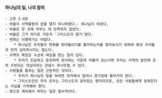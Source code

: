#### 하나님의 일, 나의 참여

    - 고후 2-4장
    - 바울이 사역활동의 문을 열지 아니하였다.- 하나님이 여셨다.
    - 바울은 한 곳에 머무는 데 만족하지 않았다.
    - 바울은 그가 어디로 가든지 '그리스도의 향기'였다.
    - 변화는 이행하기는 어렵다.
        * 하나님은 우리들이 변화를 받아들이기를 좋아하는지를 알아보시기 위하여 항상 우리들과 먼저 상의하시지는 않는다.
    - 사역의 확장은 수상히 여김을 받는 일이 있다.
        * 우리가 진실하고 온유하며 유이하는 가운데 머물러 있는다면 우리는 사역의 발전에 흔히 수반되는 의심이라는 관념ㅇ 무너뜨릴 수 있다.
    - 사람들을 통하는 일은 근본적인 것이다.
        * 우리가 하나님의 일을 하려면 의자에서 일어나 경기장에 들어가야 한다.
        * 그리스도인인 우리 모두는 그리스도의 살아있는 편지이므로, 모든 사람들에게 읽혀진다는 사실을 기억해야 한다.
    - 종으로 계속해서 머무는 일은 필수적이다.
    


